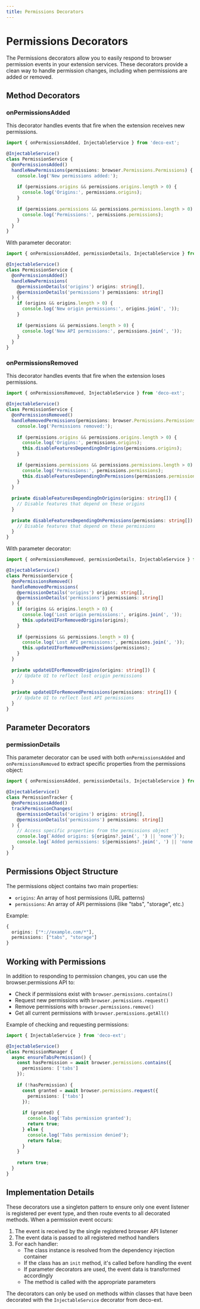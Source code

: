 ```yaml
---
title: Permissions Decorators
---
```


# Permissions Decorators

The Permissions decorators allow you to easily respond to browser permission events in your extension services. These decorators provide a clean way to handle permission changes, including when permissions are added or removed.

## Method Decorators

### onPermissionsAdded

This decorator handles events that fire when the extension receives new permissions.

```typescript
import { onPermissionsAdded, InjectableService } from 'deco-ext';

@InjectableService()
class PermissionService {
  @onPermissionsAdded()
  handleNewPermissions(permissions: browser.Permissions.Permissions) {
    console.log('New permissions added:');
    
    if (permissions.origins && permissions.origins.length > 0) {
      console.log('Origins:', permissions.origins);
    }
    
    if (permissions.permissions && permissions.permissions.length > 0) {
      console.log('Permissions:', permissions.permissions);
    }
  }
}
```

With parameter decorator:

```typescript
import { onPermissionsAdded, permissionDetails, InjectableService } from 'deco-ext';

@InjectableService()
class PermissionService {
  @onPermissionsAdded()
  handleNewPermissions(
    @permissionDetails('origins') origins: string[],
    @permissionDetails('permissions') permissions: string[]
  ) {
    if (origins && origins.length > 0) {
      console.log('New origin permissions:', origins.join(', '));
    }
    
    if (permissions && permissions.length > 0) {
      console.log('New API permissions:', permissions.join(', '));
    }
  }
}
```

### onPermissionsRemoved

This decorator handles events that fire when the extension loses permissions.

```typescript
import { onPermissionsRemoved, InjectableService } from 'deco-ext';

@InjectableService()
class PermissionService {
  @onPermissionsRemoved()
  handleRemovedPermissions(permissions: browser.Permissions.Permissions) {
    console.log('Permissions removed:');
    
    if (permissions.origins && permissions.origins.length > 0) {
      console.log('Origins:', permissions.origins);
      this.disableFeaturesDependingOnOrigins(permissions.origins);
    }
    
    if (permissions.permissions && permissions.permissions.length > 0) {
      console.log('Permissions:', permissions.permissions);
      this.disableFeaturesDependingOnPermissions(permissions.permissions);
    }
  }
  
  private disableFeaturesDependingOnOrigins(origins: string[]) {
    // Disable features that depend on these origins
  }
  
  private disableFeaturesDependingOnPermissions(permissions: string[]) {
    // Disable features that depend on these permissions
  }
}
```

With parameter decorator:

```typescript
import { onPermissionsRemoved, permissionDetails, InjectableService } from 'deco-ext';

@InjectableService()
class PermissionService {
  @onPermissionsRemoved()
  handleRemovedPermissions(
    @permissionDetails('origins') origins: string[],
    @permissionDetails('permissions') permissions: string[]
  ) {
    if (origins && origins.length > 0) {
      console.log('Lost origin permissions:', origins.join(', '));
      this.updateUIForRemovedOrigins(origins);
    }
    
    if (permissions && permissions.length > 0) {
      console.log('Lost API permissions:', permissions.join(', '));
      this.updateUIForRemovedPermissions(permissions);
    }
  }
  
  private updateUIForRemovedOrigins(origins: string[]) {
    // Update UI to reflect lost origin permissions
  }
  
  private updateUIForRemovedPermissions(permissions: string[]) {
    // Update UI to reflect lost API permissions
  }
}
```

## Parameter Decorators

### permissionDetails

This parameter decorator can be used with both `onPermissionsAdded` and `onPermissionsRemoved` to extract specific properties from the permissions object:

```typescript
import { onPermissionsAdded, permissionDetails, InjectableService } from 'deco-ext';

@InjectableService()
class PermissionTracker {
  @onPermissionsAdded()
  trackPermissionChanges(
    @permissionDetails('origins') origins: string[],
    @permissionDetails('permissions') permissions: string[]
  ) {
    // Access specific properties from the permissions object
    console.log(`Added origins: ${origins?.join(', ') || 'none'}`);
    console.log(`Added permissions: ${permissions?.join(', ') || 'none'}`);
  }
}
```

## Permissions Object Structure

The permissions object contains two main properties:

- `origins`: An array of host permissions (URL patterns)
- `permissions`: An array of API permissions (like "tabs", "storage", etc.)

Example:

```typescript
{
  origins: ["*://example.com/*"],
  permissions: ["tabs", "storage"]
}
```

## Working with Permissions

In addition to responding to permission changes, you can use the browser.permissions API to:

- Check if permissions exist with `browser.permissions.contains()`
- Request new permissions with `browser.permissions.request()`
- Remove permissions with `browser.permissions.remove()`
- Get all current permissions with `browser.permissions.getAll()`

Example of checking and requesting permissions:

```typescript
import { InjectableService } from 'deco-ext';

@InjectableService()
class PermissionManager {
  async ensureTabsPermission() {
    const hasPermission = await browser.permissions.contains({
      permissions: ['tabs']
    });
    
    if (!hasPermission) {
      const granted = await browser.permissions.request({
        permissions: ['tabs']
      });
      
      if (granted) {
        console.log('Tabs permission granted');
        return true;
      } else {
        console.log('Tabs permission denied');
        return false;
      }
    }
    
    return true;
  }
}
```

## Implementation Details

These decorators use a singleton pattern to ensure only one event listener is registered per event type, and then route events to all decorated methods. When a permission event occurs:

1. The event is received by the single registered browser API listener
2. The event data is passed to all registered method handlers
3. For each handler:
   - The class instance is resolved from the dependency injection container
   - If the class has an `init` method, it's called before handling the event
   - If parameter decorators are used, the event data is transformed accordingly
   - The method is called with the appropriate parameters

The decorators can only be used on methods within classes that have been decorated with the `InjectableService` decorator from deco-ext. 
